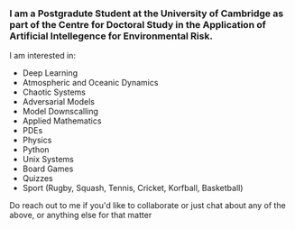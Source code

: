 ### I am a Postgradute Student at the University of Cambridge as part of the Centre for Doctoral Study in the Application of Artificial Intellegence for Environmental Risk.

I am interested in:
 - Deep Learning
 - Atmospheric and Oceanic Dynamics
 - Chaotic Systems
 - Adversarial Models
 - Model Downscalling
 - Applied Mathematics 
 - PDEs
 - Physics
 - Python
 - Unix Systems
 - Board Games
 - Quizzes
 - Sport (Rugby, Squash, Tennis, Cricket, Korfball, Basketball)
 
 Do reach out to me if you'd like to collaborate or just chat about any of the above, or anything else for that matter
